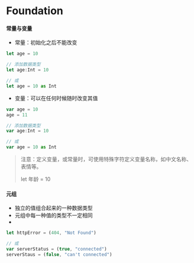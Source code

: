 # Foundation

#### 常量与变量
* 常量：初始化之后不能改变
~~~ javascript
let age = 10

// 添加数据类型
let age:Int = 10

// 或
let age = 10 as Int
~~~
* 变量：可以在任何时候随时改变其值
~~~ javascript
var age = 10
age = 11

// 添加数据类型
var age:Int = 10

// 或
var age = 10 as Int
~~~

> 注意：定义变量，或常量时，可使用特殊字符定义变量名称，如中文名称、表情等。
>
> let 年龄 = 10



#### 元组
* 独立的值组合起来的一种数据类型
* 元组中每一种值的类型不一定相同
* 

~~~ javascript
let httpError = (404, "Not Found")

// 或
var serverStatus = (true, "connected")
serverStaus = (false, "can't connected")
~~~